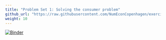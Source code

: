 ```yaml
---
title: "Problem Set 1: Solving the consumer problem"
github_url: "https://raw.githubusercontent.com/NumEconCopenhagen/exercises-2019/master/PS1/problem_set_1.ipynb"
weight: 10
---
```

[![Binder](https://mybinder.org/badge_logo.svg)](https://mybinder.org/v2/gh/NumEconCopenhagen/exercises-2019/master?urlpath=lab/tree/PS1/exercise.ipynb)
